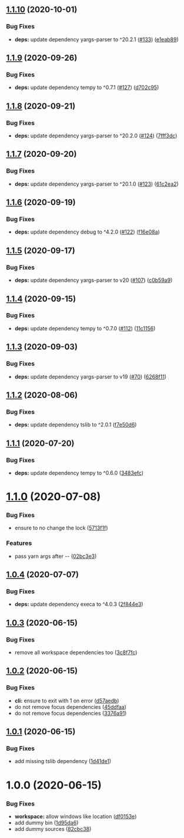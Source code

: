 ## [1.1.10](https://github.com/SocialGouv/yarn-workspace-focus-install/compare/v1.1.9...v1.1.10) (2020-10-01)


### Bug Fixes

* **deps:** update dependency yargs-parser to ^20.2.1 ([#133](https://github.com/SocialGouv/yarn-workspace-focus-install/issues/133)) ([e1eab89](https://github.com/SocialGouv/yarn-workspace-focus-install/commit/e1eab89e41fccb2802e09c90c7ceed46bd8364aa))

## [1.1.9](https://github.com/SocialGouv/yarn-workspace-focus-install/compare/v1.1.8...v1.1.9) (2020-09-26)


### Bug Fixes

* **deps:** update dependency tempy to ^0.7.1 ([#127](https://github.com/SocialGouv/yarn-workspace-focus-install/issues/127)) ([d702c95](https://github.com/SocialGouv/yarn-workspace-focus-install/commit/d702c95446b85721b1f5fba66c76c4c6240484e3))

## [1.1.8](https://github.com/SocialGouv/yarn-workspace-focus-install/compare/v1.1.7...v1.1.8) (2020-09-21)


### Bug Fixes

* **deps:** update dependency yargs-parser to ^20.2.0 ([#124](https://github.com/SocialGouv/yarn-workspace-focus-install/issues/124)) ([7fff3dc](https://github.com/SocialGouv/yarn-workspace-focus-install/commit/7fff3dc759682c05cd9c71c008c9747b529008a0))

## [1.1.7](https://github.com/SocialGouv/yarn-workspace-focus-install/compare/v1.1.6...v1.1.7) (2020-09-20)


### Bug Fixes

* **deps:** update dependency yargs-parser to ^20.1.0 ([#123](https://github.com/SocialGouv/yarn-workspace-focus-install/issues/123)) ([61c2ea2](https://github.com/SocialGouv/yarn-workspace-focus-install/commit/61c2ea2a4dc624a3d345ed90bd9f06014381393c))

## [1.1.6](https://github.com/SocialGouv/yarn-workspace-focus-install/compare/v1.1.5...v1.1.6) (2020-09-19)


### Bug Fixes

* **deps:** update dependency debug to ^4.2.0 ([#122](https://github.com/SocialGouv/yarn-workspace-focus-install/issues/122)) ([f16e08a](https://github.com/SocialGouv/yarn-workspace-focus-install/commit/f16e08a54995e3ccd8131e7c46088b932e9e9546))

## [1.1.5](https://github.com/SocialGouv/yarn-workspace-focus-install/compare/v1.1.4...v1.1.5) (2020-09-17)


### Bug Fixes

* **deps:** update dependency yargs-parser to v20 ([#107](https://github.com/SocialGouv/yarn-workspace-focus-install/issues/107)) ([c0b59a9](https://github.com/SocialGouv/yarn-workspace-focus-install/commit/c0b59a9ff40137485a82340a85583716875e3ae5))

## [1.1.4](https://github.com/SocialGouv/yarn-workspace-focus-install/compare/v1.1.3...v1.1.4) (2020-09-15)


### Bug Fixes

* **deps:** update dependency tempy to ^0.7.0 ([#112](https://github.com/SocialGouv/yarn-workspace-focus-install/issues/112)) ([11c1156](https://github.com/SocialGouv/yarn-workspace-focus-install/commit/11c1156b87bd3a7d4e913feb3fc9774c6dd0eb32))

## [1.1.3](https://github.com/SocialGouv/yarn-workspace-focus-install/compare/v1.1.2...v1.1.3) (2020-09-03)


### Bug Fixes

* **deps:** update dependency yargs-parser to v19 ([#70](https://github.com/SocialGouv/yarn-workspace-focus-install/issues/70)) ([6268f11](https://github.com/SocialGouv/yarn-workspace-focus-install/commit/6268f1133054fd48218888e79f61e4513125f4a3))

## [1.1.2](https://github.com/SocialGouv/yarn-workspace-focus-install/compare/v1.1.1...v1.1.2) (2020-08-06)


### Bug Fixes

* **deps:** update dependency tslib to ^2.0.1 ([f7e50d6](https://github.com/SocialGouv/yarn-workspace-focus-install/commit/f7e50d63d628aa76189c44efae8c77bc33e3ba95))

## [1.1.1](https://github.com/SocialGouv/yarn-workspace-focus-install/compare/v1.1.0...v1.1.1) (2020-07-20)


### Bug Fixes

* **deps:** update dependency tempy to ^0.6.0 ([3483efc](https://github.com/SocialGouv/yarn-workspace-focus-install/commit/3483efced3955c589ac64198502c76ede8c1da7a))

# [1.1.0](https://github.com/SocialGouv/yarn-workspace-focus-install/compare/v1.0.4...v1.1.0) (2020-07-08)


### Bug Fixes

* ensure to no change the lock ([5713f1f](https://github.com/SocialGouv/yarn-workspace-focus-install/commit/5713f1fff1699bae6be6dd59539d609d558ffac5))


### Features

* pass yarn args after -- ([02bc3e3](https://github.com/SocialGouv/yarn-workspace-focus-install/commit/02bc3e34e4a883c8587f4c3d5f7c95ddf0c16bfe))

## [1.0.4](https://github.com/SocialGouv/yarn-workspace-focus-install/compare/v1.0.3...v1.0.4) (2020-07-07)


### Bug Fixes

* **deps:** update dependency execa to ^4.0.3 ([2f844e3](https://github.com/SocialGouv/yarn-workspace-focus-install/commit/2f844e379ed36c671202467c473886364692211d))

## [1.0.3](https://github.com/SocialGouv/yarn-workspace-focus-install/compare/v1.0.2...v1.0.3) (2020-06-15)


### Bug Fixes

* remove all workspace dependencies too ([3c8f7fc](https://github.com/SocialGouv/yarn-workspace-focus-install/commit/3c8f7fc81c58785cfd5c775afdf1765d3f1fce95))

## [1.0.2](https://github.com/SocialGouv/yarn-workspace-focus-install/compare/v1.0.1...v1.0.2) (2020-06-15)


### Bug Fixes

* **cli:** ensure to exit with 1 on error ([d57aedb](https://github.com/SocialGouv/yarn-workspace-focus-install/commit/d57aedb7773c9933e987ad65507e8e4572c1bd7a))
* do not remove focus dependencies ([45ddfaa](https://github.com/SocialGouv/yarn-workspace-focus-install/commit/45ddfaa36d46308bc87dda62188a3f5c32098f26))
* do not remove focus dependencies ([3376a91](https://github.com/SocialGouv/yarn-workspace-focus-install/commit/3376a9194695f07fdcca8bd876bc4a82f60a54f3))

## [1.0.1](https://github.com/SocialGouv/yarn-workspace-focus-install/compare/v1.0.0...v1.0.1) (2020-06-15)


### Bug Fixes

* add missing tslib dependency ([1d41de1](https://github.com/SocialGouv/yarn-workspace-focus-install/commit/1d41de12a1b3068b23f1356145eada0bd3ff5147))

# 1.0.0 (2020-06-15)


### Bug Fixes

* **workspace:** allow windows like location ([df0153e](https://github.com/SocialGouv/yarn-workspace-focus-install/commit/df0153ee8f990746c21525302da37fcf96591e32))
* add dummy bin ([1d95da6](https://github.com/SocialGouv/yarn-workspace-focus-install/commit/1d95da614a5596382c3f66d0cdfaa1b4ceeadc44))
* add dummy sources ([82cbc38](https://github.com/SocialGouv/yarn-workspace-focus-install/commit/82cbc384814ba566b14589ba24b41f8e42802742))
